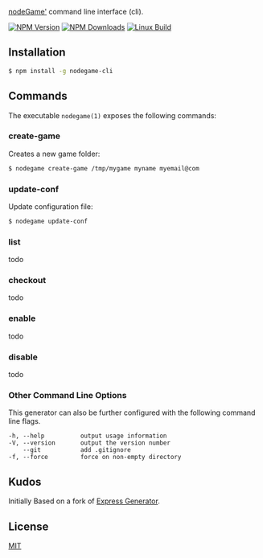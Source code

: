 [nodeGame'](https://www.nodegame.org) command line interface (cli).

[![NPM Version][npm-image]][npm-url]
[![NPM Downloads][downloads-image]][downloads-url]
[![Linux Build][travis-image]][travis-url]

## Installation

```sh
$ npm install -g nodegame-cli
```

## Commands

The executable `nodegame(1)` exposes the following commands:


### create-game

Creates a new game folder:

```bash
$ nodegame create-game /tmp/mygame myname myemail@com
```

### update-conf

Update configuration file:

```bash
$ nodegame update-conf
```

### list

todo

### checkout

todo

### enable

todo

### disable

todo

### Other Command Line Options

This generator can also be further configured with the following command line flags.

    -h, --help          output usage information
    -V, --version       output the version number
        --git           add .gitignore
    -f, --force         force on non-empty directory

## Kudos

Initially Based on a fork of [Express
Generator](https://github.com/expressjs/generator).

## License

[MIT](LICENSE)

[npm-image]: https://img.shields.io/npm/v/nodegame-cli.svg
[npm-url]: https://npmjs.org/package/nodegame-cli
[travis-image]: https://img.shields.io/travis/nodegamejs/cli/master.svg
[travis-url]: https://travis-ci.org/nodegamejs/cli
[downloads-image]: https://img.shields.io/npm/dm/nodegame-cli.svg
[downloads-url]: https://npmjs.org/package/nodegame-cli
